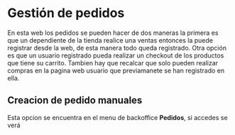 # Gestión de pedidos

En esta web los pedidos se pueden hacer de dos maneras la primera es que un dependiente de la tienda realice una ventas entonces la puede registrar desde la web, de esta manera todo queda registrado. Otra opción es que un usuario registrado pueda realizar un checkout de los productos que tiene su carrito. Tambien hay que recalcar que solo pueden realizar compras en la pagina web usuario que previamanete se han registrado en ella.

## Creacion de pedido manuales

Esta opcion se encuentra en el menu de backoffice **Pedidos**, si accedes se verá
